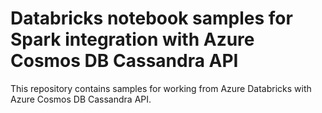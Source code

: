 # Databricks notebook samples for Spark integration with Azure Cosmos DB Cassandra API

This repository contains samples for working from Azure Databricks with Azure Cosmos DB Cassandra API.



